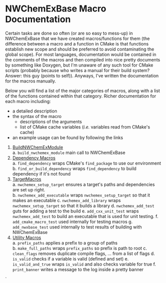 NWChemExBase Macro Documentation
================================

Certain tasks are done so often (or are so easy to mess-up) in NWChemExBase that
we have created macros/functions for them (the difference between a macro and a
function in CMake is that functions establish new scope and should be 
preferred to avoid contaminating the global scope).  For most languages, 
documentation would be contained in the comments of the macros and then compiled
into nice pretty documents by something like Doxygen, but I'm unaware 
of any such tool for CMake scripts (probably because who writes a manual for 
their build system? Answer: this guy (points to self)).  Anyways, I've written
the documentation for the macros manually.

Below you will find a list of the major categories of macros, along with a 
list of the functions contained within that category.  Richer documentation for 
each macro including:
- a detailed description 
- the syntax of the macro 
  - descriptions of the arguments
  - list of CMake cache variables (*i.e.* variables read from CMake's cache) 
- an example usage
can be found by following the links

1. [BuildNWChemExModule](BuildNWChemExModule.md)  
   a. `build_nwchemex_module` main call to NWChemExBase  
1. [Dependency Macros](DependencyMacros.md)    
   a. `find_dependency` wraps CMake's `find_package` to use our environment    
   b. `find_or_build_dependency` wraps `find_dependency` to build dependency if
      it's not found   
2. [TargetMacros](TargetMacros.md)  
   a. `nwchemex_setup_target` ensures a target's paths and dependencies are set
      up right.  
   b. `nwchemex_add_executable` wraps `nwchemex_setup_target` so that it makes
      an executable
   c. `nwchemex_add_library` wraps `nwchemex_setup_target` so that it builds a
      library 
   d. `nwchemex_add_test` guts for adding a test to the build
   e. `add_cxx_unit_test` wraps `nwchemex_add_test` to build an 
   executable that is used for unit testing.
   f. `add_cmake_macro_test` used internally for testing macros
   g. `add_nwxbase_test` used internally to test results of building with
       NWChemExBase
2. [Utility Macros](UtiltityMacros.md)    
   a. `prefix_paths` applies a prefix to a group of paths   
   b. `make_full_paths` wraps `prefix_paths` so prefix is path to root
   c. `clean_flags` removes duplicate compile flags, ... from a list of flags
   d. `is_valid` checks if a variable is valid (defined and set)
   e. `is_valid_and_true` wraps `is_valid` and also checks variable for true
   f. `print_banner` writes a message to the log inside a pretty banner



`

